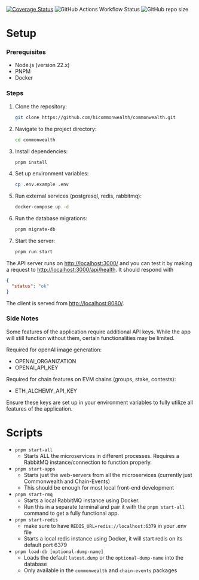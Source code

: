 [![Coverage Status](https://coveralls.io/repos/github/hicommonwealth/commonwealth/badge.svg?branch=master)](https://coveralls.io/github/hicommonwealth/commonwealth?branch=master)
![GitHub Actions Workflow Status](https://img.shields.io/github/actions/workflow/status/hicommonwealth/commonwealth/CI.yml?branch=master&label=CI)
![GitHub repo size](https://img.shields.io/github/repo-size/hicommonwealth/commonwealth)

# Setup

### Prerequisites

- Node.js (version 22.x)
- PNPM
- Docker

### Steps

1. Clone the repository:

    ```bash
    git clone https://github.com/hicommonwealth/commonwealth.git
    ```

2. Navigate to the project directory:

    ```bash
    cd commonwealth
    ```

3. Install dependencies:

    ```bash
    pnpm install
    ```

4. Set up environment variables:

    ```bash
    cp .env.example .env
    ```

5. Run external services (postgresql, redis, rabbitmq):

    ```bash
    docker-compose up -d
    ```

6. Run the database migrations:

    ```bash
    pnpm migrate-db
    ```

7. Start the server:

    ```bash
    pnpm run start
    ```

The API server runs on <http://localhost:3000/> and you can test it by making a request to
<http://localhost:3000/api/health>. It should respond with

```json
{
  "status": "ok"
}
```

The client is served from <http://localhost:8080/>.

### Side Notes

Some features of the application require additional API keys.
While the app will still function without them, certain functionalities may be limited.

Required for openAI image generation:

- OPENAI_ORGANIZATION
- OPENAI_API_KEY

Required for chain features on EVM chains (groups, stake, contests):

- ETH_ALCHEMY_API_KEY

Ensure these keys are set up in your environment variables to fully utilize all features of the application.

# Scripts

- `pnpm start-all`
  - Starts ALL the microservices in different processes. Requires a RabbitMQ instance/connection to function properly.
- `pnpm start-apps`
  - Starts just the web-servers from all the microservices (currently just Commonwealth and Chain-Events)
  - This should be enough for most local front-end development
- `pnpm start-rmq`
  - Starts a local RabbitMQ instance using Docker.
  - Run this in a separate terminal and pair it with the `pnpm start-all` command to get a fully functional app.
- `pnpm start-redis`
  - make sure to have `REDIS_URL=redis://localhost:6379` in your .env file
  - Starts a local redis instance using Docker, it will start redis on its default port 6379
- `pnpm load-db [optional-dump-name]`
  - Loads the default `latest.dump` or the `optional-dump-name` into the database
  - Only available in the `commonwealth` and `chain-events` packages
